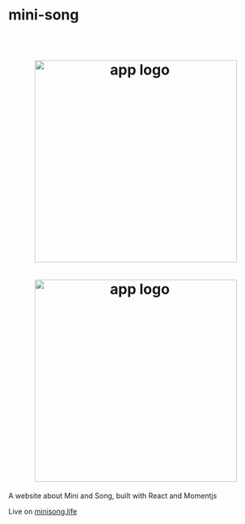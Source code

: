 # mini-song


<h1 align="center">
	<br>
	<img width="400" src="https://cdn.rawgit.com/wangsongiam/minisong/853940d1/public/logo.png" alt="app logo">
	<br>
	<br>
	<img width="400" src="https://cdn.rawgit.com/wangsongiam/minisong/853940d1/demos/Asset%202.png" alt="app logo">
	<br>
</h1>

A website about Mini and Song, built with React and Momentjs

Live on [minisong.life](minisong.life)
